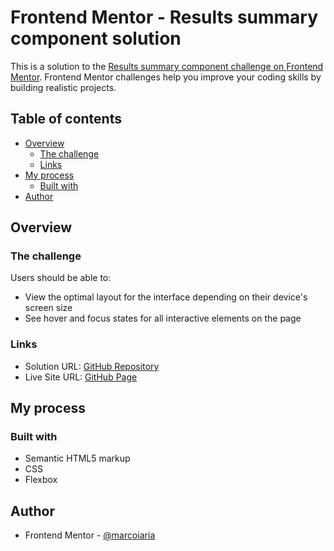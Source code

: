 # Frontend Mentor - Results summary component solution

This is a solution to the [Results summary component challenge on Frontend Mentor](https://www.frontendmentor.io/challenges/results-summary-component-CE_K6s0maV). Frontend Mentor challenges help you improve your coding skills by building realistic projects. 

## Table of contents

- [Overview](#overview)
  - [The challenge](#the-challenge)
  - [Links](#links)
- [My process](#my-process)
  - [Built with](#built-with)
- [Author](#author)

## Overview

### The challenge

Users should be able to:

- View the optimal layout for the interface depending on their device's screen size
- See hover and focus states for all interactive elements on the page

### Links

- Solution URL: [GitHub Repository](summary.github.io)
- Live Site URL: [GitHub Page](https://summary.github.io)

## My process

### Built with

- Semantic HTML5 markup
- CSS 
- Flexbox

## Author

- Frontend Mentor - [@marcoiaria](https://www.frontendmentor.io/profile/marcoiaria)
